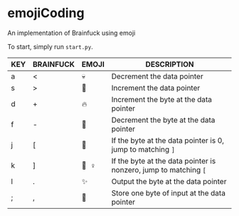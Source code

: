 # emojiCoding
An implementation of Brainfuck using emoji

To start, simply run `start.py`.
 
 
| KEY | BRAINFUCK | EMOJI                               | DESCRIPTION |
|-----|-----------|------------------                   |-------------|
| a   | <         | :skull:                             | Decrement the data pointer            |
| s   | >         | :tropical_drink:                    | Increment the data pointer            |
| d   | +         | :fire:                              | Increment the byte at the data pointer            |
| f   | -         | :knife:                             | Decrement the byte at the data pointer            |
| j   | [         | :rainbow:                           | If the byte at the data pointer is 0, jump to matching `]`            |
| k   | ]         | &#129501; &#8205; &#9792; &#65039;  | If the byte at the data pointer is nonzero, jump to matching `[`            |
| l   | .         | :sparkles:                          | Output the byte at the data pointer            |
| ;   | ,         | &#129430;                           | Store one byte of input at the data pointer            |
